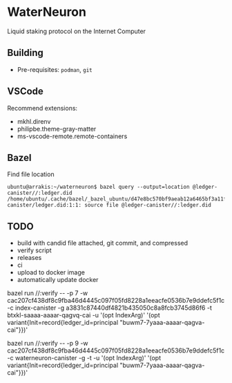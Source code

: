 # WaterNeuron
Liquid staking protocol on the Internet Computer

## Building

-   Pre-requisites: `podman`, `git`

## VSCode

Recommend extensions:
- mkhl.direnv
- philipbe.theme-gray-matter
- ms-vscode-remote.remote-containers

## Bazel

Find file location
```
ubuntu@arrakis:~/waterneuron$ bazel query --output=location @ledger-canister//:ledger.did
/home/ubuntu/.cache/bazel/_bazel_ubuntu/d47e8bc570bf9aeab12a6465bf3a11fb/external/ledger-canister/ledger.did:1:1: source file @ledger-canister//:ledger.did
```

## TODO
-   build with candid file attached, git commit, and compressed
-   verify script
-   releases
-   ci
-   upload to docker image
-   automatically update docker


 bazel run //:verify -- -p 7 -w cac207cf438df8c9fba46d4445c097f05fd8228a1eeacfe0536b7e9ddefc5f1c -c index-canister -g a3831c87440df4821b435050c8a8fcb3745d86f6 -t btxkl-saaaa-aaaar-qagvq-cai -u '(opt IndexArg)' '(opt variant{Init=record{ledger_id=principal "buwm7-7yaaa-aaaar-qagva-cai"}})'

 bazel run //:verify -- -p 9 -w cac207cf438df8c9fba46d4445c097f05fd8228a1eeacfe0536b7e9ddefc5f1c -c waterneuron-canister -g  -t  -u '(opt IndexArg)' '(opt variant{Init=record{ledger_id=principal "buwm7-7yaaa-aaaar-qagva-cai"}})'
